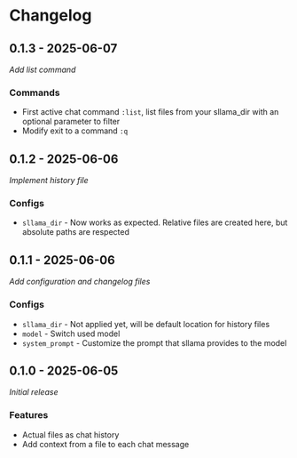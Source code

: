 # Changelog

## 0.1.3 - 2025-06-07
_Add list command_

### Commands
- First active chat command `:list`, list files from your sllama_dir with an optional parameter to filter
- Modify exit to a command `:q`

## 0.1.2 - 2025-06-06
_Implement history file_

### Configs
- `sllama_dir` - Now works as expected. Relative files are created here, but absolute paths are respected

## 0.1.1 - 2025-06-06
_Add configuration and changelog files_

### Configs
- `sllama_dir` - Not applied yet, will be default location for history files
- `model` - Switch used model
- `system_prompt` - Customize the prompt that sllama provides to the model

## 0.1.0 - 2025-06-05
_Initial release_

### Features
- Actual files as chat history
- Add context from a file to each chat message
